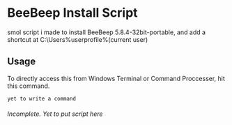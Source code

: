 # BeeBeep Install Script
smol script i made to install BeeBeep 5.8.4-32bit-portable, and add a shortcut at C:\Users\%userprofile%\(current user)
## Usage
To directly access this from Windows Terminal or Command Proccesser, hit this command.
```
yet to write a command
```
###### Incomplete. Yet to put script here
